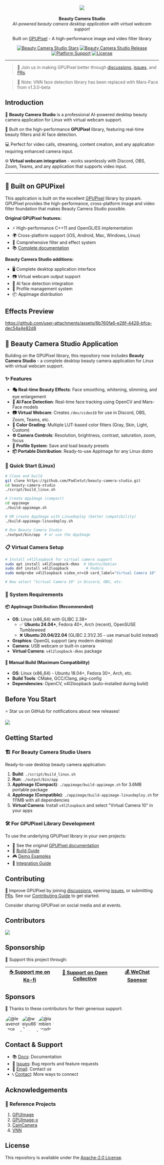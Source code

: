 <h1 align="center">
  <a href="https://github.com/Padletut/beauty-camera-studio"><img src="./docs/image/cover.png"></a>
</h1>

<p align="center">
  <strong>Beauty Camera Studio</strong><br>
  <em>AI-powered beauty camera desktop application with virtual webcam support</em>
</p>

<p align="center">
  Built on <a href="https://github.com/pixpark/gpupixel">GPUPixel</a> - A high-performance image and video filter library
</p>

<p align="center">
   <a href="https://github.com/Padletut/beauty-camera-studio/stargazers"><img alt="Beauty Camera Studio Stars" src="https://img.shields.io/github/stars/Padletut/beauty-camera-studio?style=social"/></a>
    <a href="https://github.com/Padletut/beauty-camera-studio/releases/latest"><img alt="Beauty Camera Studio Release" src="https://img.shields.io/github/v/release/Padletut/beauty-camera-studio"/></a>
    <a href="#"><img alt="Platform Support" src="https://img.shields.io/badge/Platform-Linux-blue"/></a>
    <a href="https://github.com/Padletut/beauty-camera-studio/blob/main/LICENSE"><img alt="License" src="https://img.shields.io/github/license/Padletut/beauty-camera-studio"/></a>
</p>

---

> 🌟 Join us in making GPUPixel better through [discussions](https://github.com/pixpark/gpupixel/discussions), [issues](https://github.com/pixpark/gpupixel/issues/new/choose), and [PRs](https://github.com/pixpark/gpupixel/pulls).

> 📢 Note: VNN face detection library has been replaced with Mars-Face from v1.3.0-beta

## Introduction

🎥 **Beauty Camera Studio** is a professional AI-powered desktop beauty camera application for Linux with virtual webcam support.

🚀 Built on the high-performance **GPUPixel** library, featuring real-time beauty filters and AI face detection.

💻 Perfect for video calls, streaming, content creation, and any application requiring enhanced camera input.

🌐 **Virtual webcam integration** - works seamlessly with Discord, OBS, Zoom, Teams, and any application that supports video input.

---

## 🙏 **Built on GPUPixel**

This application is built on the excellent [GPUPixel](https://github.com/pixpark/gpupixel) library by pixpark. GPUPixel provides the high-performance, cross-platform image and video filter foundation that makes Beauty Camera Studio possible.

**Original GPUPixel features:**
- ⚡ High-performance C++11 and OpenGL/ES implementation
- 🌍 Cross-platform support (iOS, Android, Mac, Windows, Linux)
- 🎨 Comprehensive filter and effect system
- 📚 [Complete documentation](https://gpupixel.pixpark.net/)

**Beauty Camera Studio additions:**
- 🖥️ Complete desktop application interface
- 📷 Virtual webcam output support
- 🤖 AI face detection integration
- 💾 Profile management system
- 📦 AppImage distribution

## Effects Preview

https://github.com/user-attachments/assets/6b760fa6-e28f-4428-bfca-dec54a4e82d8

## 🎥 Beauty Camera Studio Application

Building on the GPUPixel library, this repository now includes **Beauty Camera Studio** - a complete desktop beauty camera application for Linux with virtual webcam support.

### ✨ Features
- **🎭 Real-time Beauty Effects**: Face smoothing, whitening, slimming, and eye enlargement
- **🤖 AI Face Detection**: Real-time face tracking using OpenCV and Mars-Face models
- **📷 Virtual Webcam**: Creates `/dev/video10` for use in Discord, OBS, Zoom, Teams, etc.
- **🎨 Color Grading**: Multiple LUT-based color filters (Gray, Skin, Light, Custom)
- **⚙️ Camera Controls**: Resolution, brightness, contrast, saturation, zoom, focus
- **💾 Profile System**: Save and load beauty presets
- **📦 Portable Distribution**: Ready-to-use AppImage for any Linux distro

### 🚀 Quick Start (Linux)
```bash
# Clone and build
git clone https://github.com/Padletut/beauty-camera-studio.git
cd beauty-camera-studio
./script/build_linux.sh

# Create AppImage (compact)
cd appimage
./build-appimage.sh

# OR create AppImage with LinuxDeploy (better compatibility)
./build-appimage-linuxdeploy.sh

# Run Beauty Camera Studio
./output/bin/app  # or use the AppImage
```

### 📋 Virtual Camera Setup
```bash
# Install v4l2loopback for virtual camera support
sudo apt install v4l2loopback-dkms  # Ubuntu/Debian
sudo dnf install v4l2loopback        # Fedora
sudo modprobe v4l2loopback video_nr=10 card_label="Virtual Camera 10"

# Now select "Virtual Camera 10" in Discord, OBS, etc.
```

### 🎯 System Requirements

#### 📦 **AppImage Distribution (Recommended)**
- **OS**: Linux (x86_64) with GLIBC 2.38+ 
  - ✅ **Ubuntu 24.04+**, Fedora 40+, Arch (recent), OpenSUSE Tumbleweed
  - ❌ **Ubuntu 20.04/22.04** (GLIBC 2.31/2.35 - use manual build instead)
- **Graphics**: OpenGL support (any modern desktop)
- **Camera**: USB webcam or built-in camera
- **Virtual Camera**: `v4l2loopback-dkms` package

#### 🔧 **Manual Build (Maximum Compatibility)**
- **OS**: Linux (x86_64) - Ubuntu 18.04+, Fedora 30+, Arch, etc.
- **Build Tools**: CMake, GCC/Clang, pkg-config
- **Dependencies**: OpenCV, v4l2loopback (auto-installed during build)
 
## Before You Start
⭐ Star us on GitHub for notifications about new releases!

![](./docs/image/give-star.gif)

 
## Getting Started

### 🏗️ **For Beauty Camera Studio Users**
Ready-to-use desktop beauty camera application:
1. **Build**: `./script/build_linux.sh`
2. **Run**: `./output/bin/app`
3. **AppImage (Compact)**: `./appimage/build-appimage.sh` for 3.6MB portable package
4. **AppImage (Compatible)**: `./appimage/build-appimage-linuxdeploy.sh` for 111MB with all dependencies
5. **Virtual Camera**: Install `v4l2loopback` and select "Virtual Camera 10" in your apps

### 🛠️ **For GPUPixel Library Development**
To use the underlying GPUPixel library in your own projects:
- 📖 See the original [GPUPixel documentation](https://gpupixel.pixpark.net/)
- 🔧 [Build Guide](https://gpupixel.pixpark.net/guide/build)
- 🎮 [Demo Examples](https://gpupixel.pixpark.net/guide/demo) 
- 🔗 [Integration Guide](https://gpupixel.pixpark.net/guide/integrated)




## Contributing

🤝 Improve GPUPixel by joining [discussions](https://github.com/pixpark/gpupixel/discussions), opening [issues](https://github.com/pixpark/gpupixel/issues/new/choose), or submitting [PRs](https://github.com/pixpark/gpupixel/pulls). See our [Contributing Guide](docs/docs/en/guide/contributing.md) to get started.

Consider sharing GPUPixel on social media and at events.

## Contributors
 [![](https://opencollective.com/gpupixel/contributors.svg?width=890&button=false)](https://github.com/pixpark/gpupixel/graphs/contributors)

## Sponsorship
💖 Support this project through:

| [☕ Support me on Ko-fi](docs/docs/en/sponsor.md#ko-fi) | [💝 Support on Open Collective](docs/docs/en/sponsor.md#open-collective) | [💰 WeChat Sponsor](docs/docs/en/sponsor.md#wechat) |
|:---:|:---:|:---:|

## Sponsors

🙏 Thanks to these contributors for their generous support:

<a href="https://github.com/leavenotrace">
  <picture>
    <img src="https://github.com/leavenotrace.png" width="50" height="50" style="border-radius: 50%;" alt="@leavenotrace">
  </picture>
</a>
<a href="https://github.com/weiyu666">
  <picture>
    <img src="https://github.com/weiyu666.png" width="50" height="50" style="border-radius: 50%;" alt="@weiyu666">
  </picture>
</a>
<a href="https://github.com/lambiengcode">
  <picture>
    <img src="https://github.com/lambiengcode.png" width="50" height="50" style="border-radius: 50%;" alt="@lambiengcode">
  </picture>
</a>

## Contact & Support
- 📚 [Docs](https://gpupixel.pixpark.net/): Documentation
- 🐛 [Issues](https://github.com/pixpark/gpupixel/issues/new/choose): Bug reports and feature requests
- 📧 [Email](mailto:jaaronkot@gmail.com?subject=[GitHub]Questions%20About%20GPUPixel): Contact us
- 📞 [Contact](docs/docs/en/about/contact.md): More ways to connect

## Acknowledgements
### 🔗 Reference Projects
1. [GPUImage](https://github.com/BradLarson/GPUImage) 
2. [GPUImage-x](https://github.com/wangyijin/GPUImage-x)
3. [CainCamera](https://github.com/CainKernel/CainCamera)
4. [VNN](https://github.com/joyycom/VNN)

## License
This repository is available under the [Apache-2.0 License](https://github.com/pixpark/gpupixel?tab=Apache-2.0-1-ov-file).

